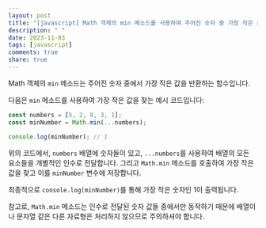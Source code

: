 ```yaml
---
layout: post
title: "[javascript] Math 객체의 min 메소드를 사용하여 주어진 숫자 중 가장 작은 값을 찾는 방법은 무엇인가요?"
description: " "
date: 2023-11-03
tags: [javascript]
comments: true
share: true
---
```

Math 객체의 `min` 메소드는 주어진 숫자 중에서 가장 작은 값을 반환하는 함수입니다.

다음은 `min` 메소드를 사용하여 가장 작은 값을 찾는 예시 코드입니다:

```javascript
const numbers = [5, 2, 8, 3, 1];
const minNumber = Math.min(...numbers);

console.log(minNumber); // 1
```

위의 코드에서, `numbers` 배열에 숫자들이 있고, `...numbers`를 사용하여 배열의 모든 요소들을 개별적인 인수로 전달합니다. 그리고 `Math.min` 메소드를 호출하여 가장 작은 값을 찾고 이를 `minNumber` 변수에 저장합니다.

최종적으로 `console.log(minNumber)`를 통해 가장 작은 숫자인 1이 출력됩니다.

참고로, `Math.min` 메소드는 인수로 전달된 숫자 값들 중에서만 동작하기 때문에 배열이나 문자열 같은 다른 자료형은 처리하지 않으므로 주의하셔야 합니다.